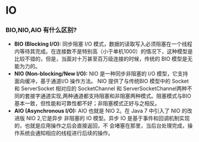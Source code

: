 # IO

### BIO,NIO,AIO 有什么区别?

+ **BIO (Blocking I/O):** 同步阻塞 I/O 模式，数据的读取写入必须阻塞在一个线程内等待其完成。在连接数不是特别高（小于单机1000）的情况下，这种模型是比较不错的，但是，当面对十万甚至百万级连接的时候，传统的 BIO 模型是无能为力的。
+ **NIO (Non-blocking/New I/O):** NIO 是一种同步非阻塞的 I/O 模型，它支持面向缓冲，基于通道I/O 操作方法。 NIO 提供了与传统BIO 模型中的 Socket 和 ServerSocket 相对应的 SocketChannel 和 ServerSocketChannel两种不同的套接字通道实现,两种通道都支持阻塞和非阻塞两种模式。阻塞模式与BIO基本一致，但性能和可靠性都不好；非阻塞模式正好与之相反。
+ **AIO (Asynchronous I/O):** AIO 也就是 NIO 2。在 Java 7 中引入了 NIO 的改进版 NIO 2,它是异步
  非阻塞的 IO 模型。异步 IO 是基于事件和回调机制实现的，也就是应用操作之后会直接返回，不
  会堵塞在那里，当后台处理完成，操作系统会通知相应的线程进行后续的操作。

